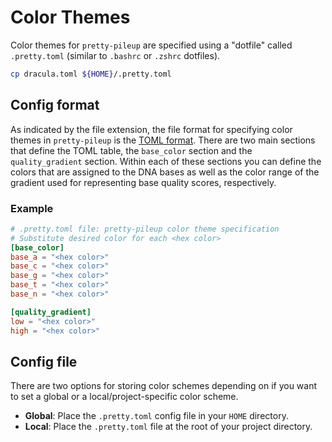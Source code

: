 # Color Themes

Color themes for `pretty-pileup` are specified using a "dotfile" called
`.pretty.toml` (similar to `.bashrc` or `.zshrc` dotfiles).

```bash
cp dracula.toml ${HOME}/.pretty.toml
```

## Config format

As indicated by the file extension, the file
format for specifying color themes in `pretty-pileup` is the 
[TOML format](https://toml.io/en/). There are two main sections that define
the TOML table, the `base_color` section and the `quality_gradient` section.
Within each of these sections you can define the colors that are assigned to
the DNA bases as well as the color range of the gradient used for
representing base quality scores, respectively.

### Example

```toml
# .pretty.toml file: pretty-pileup color theme specification
# Substitute desired color for each <hex color>
[base_color]
base_a = "<hex color>"
base_c = "<hex color>"
base_g = "<hex color>"
base_t = "<hex color>"
base_n = "<hex color>"

[quality_gradient]
low = "<hex color>"
high = "<hex color>"
```

## Config file

There are two options for storing color schemes depending on if you want to set
a global or a local/project-specific color scheme.

 - **Global**: Place the `.pretty.toml` config file in your `HOME` directory.
 - **Local**: Place the `.pretty.toml` file at the root of your project
   directory.
   
